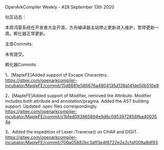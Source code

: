 OpenArkCompiler Weekly - #28 September 13th 2020

社区动态：

本周鸿蒙系统在开发者大会开源，方舟编译器主站停止更新进入维护，暂停更新一周。孵化器正常更新。

主库Commits:

未有提交。

孵化器Commits:

1、[MapleFE]Added support of Escape Characters.
https://gitee.com/openarkcompiler-incubator/MapleFE/commit/15d8881e580676a4804135d138a141de50b510e9

2、[MapleFE]Added support of Modifier, removed the Attribute. Modifier includes  both attribute and annotation/pragma. Added the AST building support. Updated .spec files correspondingly.
https://gitee.com/openarkcompiler-incubator/MapleFE/commit/c1bfed093865894e9d6c0953972856fba400354a

3、Added the expedition of Lexer::Traverse() on CHAR and DIGIT.
https://gitee.com/openarkcompiler-incubator/MapleFE/commit/700a05882bc3aff3e4f6722e2e2cfaf008a8df93